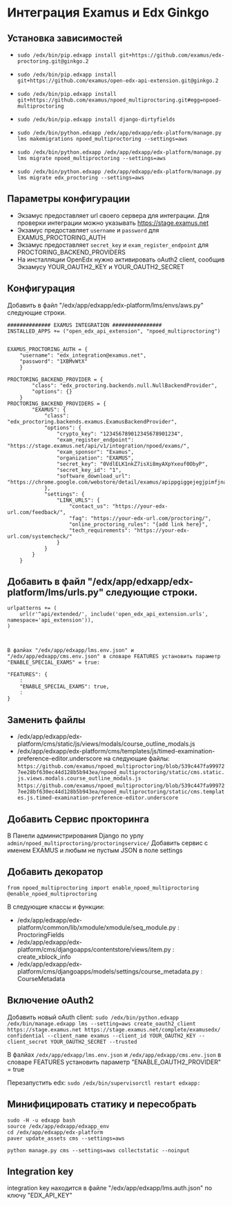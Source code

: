# Интеграция Examus и Edx Ginkgo

## Установка зависимостей
 * ```sudo /edx/bin/pip.edxapp install git+https://github.com/examus/edx-proctoring.git@ginkgo.2```
 * ```sudo /edx/bin/pip.edxapp install git+https://github.com/examus/open-edx-api-extension.git@ginkgo.2```
 * ```sudo /edx/bin/pip.edxapp install git+https://github.com/examus/npoed_multiproctoring.git#egg=npoed-multiproctoring```
 * ```sudo /edx/bin/pip.edxapp install django-dirtyfields```

 * ```sudo /edx/bin/python.edxapp /edx/app/edxapp/edx-platform/manage.py lms makemigrations npoed_multiproctoring --settings=aws```
 * ```sudo /edx/bin/python.edxapp /edx/app/edxapp/edx-platform/manage.py lms migrate npoed_multiproctoring --settings=aws```
 * ```sudo /edx/bin/python.edxapp /edx/app/edxapp/edx-platform/manage.py lms migrate edx_proctoring --settings=aws```

## Параметры конфигурации
 * Экзамус предоставляет url своего сервера для интеграции. Для проверки интеграции можно указывать https://stage.examus.net
 * Экзамус предоставляет `username` и `password` для EXAMUS_PROCTORING_AUTH
 * Экзамус предоставляет `secret_key` и `exam_register_endpoint` для PROCTORING_BACKEND_PROVIDERS
 * На инсталляции OpenEdx нужно активировать oAuth2 client, сообщив Экзамусу YOUR_OAUTH2_KEY и YOUR_OAUTH2_SECRET

## Конфигурация
Добавить в файл "/edx/app/edxapp/edx-platform/lms/envs/aws.py" следующие строки.

```
############## EXAMUS INTEGRATION ################
INSTALLED_APPS += ("open_edx_api_extension", "npoed_multiproctoring")


EXAMUS_PROCTORING_AUTH = {
    "username": "edx_integration@examus.net",
    "password": "1XBMvWtX"
    }

PROCTORING_BACKEND_PROVIDER = {
        "class": "edx_proctoring.backends.null.NullBackendProvider",
        "options": {}
    }
PROCTORING_BACKEND_PROVIDERS = {
        "EXAMUS": {
            "class": "edx_proctoring.backends.examus.ExamusBackendProvider",
            "options": {
                "crypto_key": "123456789012345678901234",
                "exam_register_endpoint": "https://stage.examus.net/api/v1/integration/npoed/exams/",
                "exam_sponsor": "Examus",
                "organization": "EXAMUS",
                "secret_key": "0VdlELK1nkZ7isXi8myAXpYxeuf0ObyP",
                "secret_key_id": "1",
                "software_download_url": "https://chrome.google.com/webstore/detail/examus/apippgiggejegjpimfjnaigmanampcjg"
            },
            "settings": {
                "LINK_URLS": {
                    "contact_us": "https://your-edx-url.com/feedback/",
                    "faq": "https://your-edx-url.com/proctoring/",
                    "online_proctoring_rules": "{add link here}",
                    "tech_requirements": "https://your-edx-url.com/systemcheck/"
                }
            }
        }
    }
```

## Добавить в файл "/edx/app/edxapp/edx-platform/lms/urls.py" следующие строки.

```
urlpatterns += (
    url(r'^api/extended/', include('open_edx_api_extension.urls', namespace='api_extension')),
)



В фалйах "/edx/app/edxapp/lms.env.json" и "/edx/app/edxapp/cms.env.json" в словаре FEATURES установить параметр "ENABLE_SPECIAL_EXAMS" = true:

"FEATURES": {
    :
    "ENABLE_SPECIAL_EXAMS": true,
    :
}
```

## Заменить файлы
 - /edx/app/edxapp/edx-platform/cms/static/js/views/modals/course_outline_modals.js
 - /edx/app/edxapp/edx-platform/cms/templates/js/timed-examination-preference-editor.underscore
на следующие файлы:
`https://github.com/examus/npoed_multiproctoring/blob/539c447fa999727ee28bf630ec44d128b5b943ea/npoed_multiproctoring/static/cms.static.js.views.modals.course_outline_modals.js`
`https://github.com/examus/npoed_multiproctoring/blob/539c447fa999727ee28bf630ec44d128b5b943ea/npoed_multiproctoring/static/cms.templates.js.timed-examination-preference-editor.underscore`


## Добавить Сервис прокторинга
В Панели администрирования Django по урлу
`admin/npoed_multiproctoring/proctoringservice/`
Добавить сервис с именем EXAMUS и любым не пустым JSON в поле settings


## Добавить декоратор
```
from npoed_multiproctoring import enable_npoed_multiproctoring
@enable_npoed_multiproctoring
```

В следующие классы и функции:
 - /edx/app/edxapp/edx-platform/common/lib/xmodule/xmodule/seq_module.py : ProctoringFields
 - /edx/app/edxapp/edx-platform/cms/djangoapps/contentstore/views/item.py : create_xblock_info
 - /edx/app/edxapp/edx-platform/cms/djangoapps/models/settings/course_metadata.py : CourseMetadata
 

## Включение oAuth2
Добавить новый oAuth client:
```sudo /edx/bin/python.edxapp /edx/bin/manage.edxapp lms --setting=aws create_oauth2_client https://stage.examus.net https://stage.examus.net/complete/examusedx/ confidential --client_name examus --client_id YOUR_OAUTH2_KEY --client_secret YOUR_OAUTH2_SECRET --trusted```

В фалйах ```/edx/app/edxapp/lms.env.json``` и ```/edx/app/edxapp/cms.env.json``` в словаре FEATURES установить параметр "ENABLE_OAUTH2_PROVIDER" = true

Перезапустить edx:
``` sudo /edx/bin/supervisorctl restart edxapp: ```


## Минифицировать статику и пересобрать
```
sudo -H -u edxapp bash
source /edx/app/edxapp/edxapp_env
cd /edx/app/edxapp/edx-platform
paver update_assets cms --settings=aws

python manage.py cms --settings=aws collectstatic --noinput
```

## Integration key
integration key находится в файле "/edx/app/edxapp/lms.auth.json" по ключу "EDX_API_KEY"
